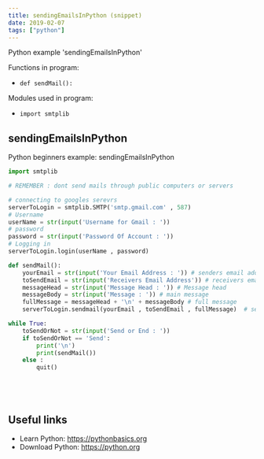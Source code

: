 ```yaml
---
title: sendingEmailsInPython (snippet)
date: 2019-02-07
tags: ["python"]
---
```

Python example 'sendingEmailsInPython'

Functions in program: 
* `def sendMail():`

Modules used in program: 
* `import smtplib`

## sendingEmailsInPython

Python beginners example: sendingEmailsInPython

```python
import smtplib

# REMEMBER : dont send mails through public computers or servers 

# connecting to googles serevrs
serverToLogin = smtplib.SMTP('smtp.gmail.com' , 587)
# Username
userName = str(input('Username for Gmail : '))
# password
password = str(input('Password Of Account : '))
# Logging in 
serverToLogin.login(userName , password)

def sendMail():
	yourEmail = str(input('Your Email Address : ')) # senders email address
	toSendEmail = str(input('Receivers Email Address')) # receivers email address
	messageHead = str(input('Message Head : ')) # Message head
	messageBody = str(input('Message : ')) # main message
	fullMessage = messageHead + '\n' + messageBody # full message
	serverToLogin.sendmail(yourEmail , toSendEmail , fullMessage)  # sending email address through server 

while True:
	toSendOrNot = str(input('Send or End : '))
	if toSendOrNot == 'Send':
		print('\n')
		print(sendMail())
	else :
		quit()






```

## Useful links

- Learn Python: https://pythonbasics.org
- Download Python: https://python.org

